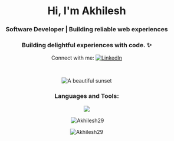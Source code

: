 <h1 align="center">Hi, I'm Akhilesh </h1>
<h3 align="center">Software Developer | Building reliable web experiences</h3>

<h3 align="center">Building delightful experiences with code. ✨</h3>

<p align="center">Connect with me:
  <a href="https://www.linkedin.com/in/akhilesh-kumar-meena-459640201/" target="_blank">
    <img src="https://img.shields.io/badge/LinkedIn-0077B5?style=for-the-badge&logo=linkedin&logoColor=white" alt="LinkedIn" />
  </a>
</p>

<br/>

<p align="center">
  <img src="http://github-profile-summary-cards.vercel.app/api/cards/profile-details?username=Akhilesh29&theme=material_palenight" alt="A beautiful sunset">
</p>


<h3 align="center">Languages and Tools:</h3>
<p align="center">
 <a href="https://skillicons.dev">
    <img src="https://skillicons.dev/icons?i=c,cpp,css,linux,git,github,html,mongodb,js,postman,react,nodejs,express,mysql,tailwind,vscode,postgresql,aws,jest &perline=8" />
  </a>
</p>

<p align="center">&nbsp;<img align="center" src="https://github-readme-stats.vercel.app/api/top-langs/?username=Akhilesh29&hide_progress=true&theme=radical" alt="Akhilesh29" /></p>
<p align="center"><img align="center" src="https://streak-stats.demolab.com/?user=Akhilesh29&theme=dark" alt="Akhilesh29" /></p>

